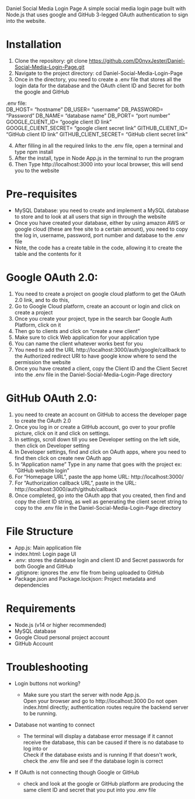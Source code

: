 Daniel Social Media Login Page
A simple social media login page built with Node.js that uses google and GitHub 3-legged OAuth authentication to sign into the website.

# Installation

1. Clone the repository: git clone https://github.com/D0nyxJester/Daniel-Social-Media-Login-Page.git
2. Navigate to the project directory: cd Daniel-Social-Media-Login-Page
3. Once in the directory, you need to create a .env file that stores all the login data for the database and the OAuth client ID and Secret for both the google and GitHub

.env file:  
 DB_HOST= “hostname”
DB_USER= “username”
DB_PASSWORD= “Password”
DB_NAME= “database name”
DB_PORT= “port number”
GOOGLE_CLIENT_ID= “google client ID link”  
 GOOGLE_CLIENT_SECRET= “google client secret link”
GITHUB_CLIENT_ID= “GitHub client ID link”
GITHUB_CLIENT_SECRET= “GitHub client secret link”

4. After filling in all the required links to the .env file, open a terminal and type npm install
5. After the install, type in Node App.js in the terminal to run the program
6. Then Type http://localhost:3000 into your local browser, this will send you to the website

# Pre-requisites

- MySQL Database: you need to create and implement a MySQL database to store and to look at all users that sign in through the website
- Once you have created your database, either by using amazon AWS or google cloud (these are free site to a certain amount), you need to copy the log in, username, password, port number and database to the .env file
- Note, the code has a create table in the code, allowing it to create the table and the contents for it

# Google OAuth 2.0:

1. You need to create a project on google cloud platform to get the OAuth 2.0 link, and to do this,
2. Go to Google Cloud platform, create an account or login and click on create a project
3. Once you create your project, type in the search bar Google Auth Platform, click on it
4. Then go to clients and click on “create a new client”
5. Make sure to click Web application for your application type
6. You can name the client whatever works best for you
7. You need to add the URL http://localhost:3000/auth/google/callback to the Authorized redirect URI to have google know where to send the permission the website
8. Once you have created a client, copy the Client ID and the Client Secret into the .env file in the Daniel-Social-Media-Login-Page directory

# GitHub OAuth 2.0:

1. you need to create an account on GitHub to access the developer page to create the OAuth 2.0
2. Once you log in or create a GitHub account, go over to your profile picture, click on it and click on settings.
3. In settings, scroll down till you see Developer setting on the left side, then click on Developer setting
4. In Developer settings, find and click on OAuth apps, where you need to find then click on create new OAuth app
5. In “Application name” Type in any name that goes with the project ex: “GitHub website login”
6. For “Homepage URL”, paste the app home URL: http://localhost:3000/
7. For “Authorization callback URL”, paste in the URL: http://localhost:3000/auth/github/callback
8. Once completed, go into the OAuth app that you created, then find and copy the client ID string, as well as generating the client secret string to copy to the .env file in the Daniel-Social-Media-Login-Page directory

# File Structure

- App.js: Main application file
- index.html: Login page UI
- .env: stores the database login and client ID and Secret passwords for both Google and GitHub
- .gitignore: ignores the .env file from being uploaded to GitHub
- Package.json and Package.lockjson: Project metadata and dependencies

# Requirements

- Node.js (v14 or higher recommended)
- MySQL database
- Google Cloud personal project account
- GitHub Account

# Troubleshooting

- Login buttons not working?

  - Make sure you start the server with node App.js.  
    Open your browser and go to http://localhost:3000
    Do not open index.html directly; authentication routes require the backend server to be running.

- Database not wanting to connect

  - The terminal will display a database error message if it cannot receive the database, this can be caused if there is no database to log into or  
    Check if the database exists and is running
    If that doesn't work, check the .env file and see if the database login is correct

- If OAuth is not connecting though Google or GitHub
  - check and look at the google or GitHub platform are producing the same client ID and secret that you put into you .env file
